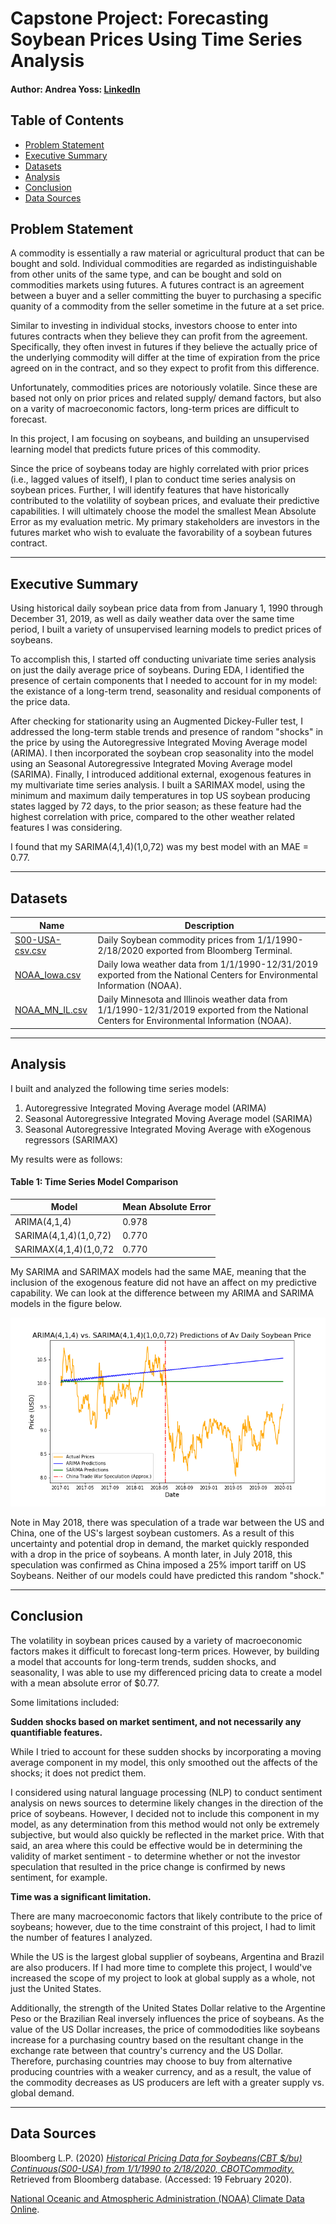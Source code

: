 # Capstone Project: Forecasting Soybean Prices Using Time Series Analysis
  
#### Author: Andrea Yoss: [LinkedIn](https://www.linkedin.com/in/andreayoss/)


## Table of Contents

- [Problem Statement](#Problem-Statement)
- [Executive Summary](#Executive-Summary)
- [Datasets](#Datasets)
- [Analysis](#Analysis)
- [Conclusion](#Conclusion)
- [Data Sources](#Data-Sources)


## Problem Statement

A commodity is essentially a raw material or agricultural product that can be bought and sold.  Individual commodities are regarded as indistinguishable from other units of the same type, and can be bought and sold on commodities markets using futures.  A futures contract is  an agreement between a buyer and a seller committing the buyer to purchasing a specific quanity of a commodity from the seller sometime in the future at a set price. 

Similar to investing in individual stocks, investors choose to enter into futures contracts when they believe they can profit from the agreement.  Specifically, they often invest in futures if they believe the actually price of the underlying commodity will differ at the time of expiration from the price agreed on in the contract, and so they expect to profit from this difference.  

Unfortunately, commodities prices are notoriously volatile.  Since these are based not only on prior prices and related supply/ demand factors, but also on a varity of macroeconomic factors, long-term prices are difficult to forecast.

In this project, I am focusing on soybeans, and building an unsupervised learning model that predicts future prices of this commodity.

Since the price of soybeans today are highly correlated with prior prices (i.e., lagged values of itself), I plan to conduct time series analysis on soybean prices. Further, I will identify features that have historically contributed to the volatility of soybean prices, and evaluate their predictive capabilities. I will ultimately choose the model the smallest Mean Absolute Error as my evaluation metric.  My primary stakeholders are investors in the futures market who wish to evaluate the favorability of a soybean futures contract. 
  
----

## Executive Summary

Using historical daily soybean price data from from January 1, 1990 through December 31, 2019, as well as daily weather data over the same time period, I built a variety of unsupervised learning models to predict prices of soybeans.

To accomplish this, I started off conducting univariate time series analysis on just the daily average price of soybeans. During EDA, I identified the presence of certain components that I needed to account for in my model: the existance of a long-term trend, seasonality and residual components of the price data. 

After checking for stationarity using an Augmented Dickey-Fuller test, I addressed the long-term stable trends and presence of random "shocks" in the price by using the Autoregressive Integrated Moving Average model (ARIMA). I then incorporated the soybean crop seasonality into the model using an Seasonal Autoregressive Integrated Moving Average model (SARIMA).  Finally, I introduced additional external, exogenous features in my multivariate time series analysis. I built a SARIMAX model, using the minimum and maximum daily temperatures in top US soybean producing states lagged by 72 days, to the prior season; as these feature had the highest correlation with price, compared to the other weather related features I was considering.

I found that my SARIMA(4,1,4)(1,0,72) was my best model with an MAE = 0.77.  

----


## Datasets

|Name|Description|
|---|---|
|[S00-USA-csv.csv](/Data/S00-USA-csv.csv)| Daily Soybean commodity prices from 1/1/1990- 2/18/2020 exported from Bloomberg Terminal.|
|[NOAA_Iowa.csv](/Data/NOAA_Iowa.csv)| Daily Iowa weather data from 1/1/1990-12/31/2019 exported from the National Centers for Environmental Information (NOAA).|
|[NOAA_MN_IL.csv](/Data/NOAA_MN_IL.csv)| Daily Minnesota and Illinois weather data from 1/1/1990-12/31/2019 exported from the National Centers for Environmental Information (NOAA).|
 
----

## Analysis

I built and analyzed the following time series models:
  
1. Autoregressive Integrated Moving Average model (ARIMA)
2. Seasonal Autoregressive Integrated Moving Average model (SARIMA)
3. Seasonal Autoregressive Integrated Moving Average with eXogenous regressors (SARIMAX)

My results were as follows:

#### Table 1: Time Series Model Comparison

|Model|Mean Absolute Error|
|---|---|
|ARIMA(4,1,4)| 0.978|
|SARIMA(4,1,4)(1,0,72)| 0.770|
|SARIMAX(4,1,4)(1,0,72|0.770|

My SARIMA and SARIMAX models had the same MAE, meaning that the inclusion of the exogenous feature did not have an affect on my predictive capability.  We can look at the difference between my ARIMA and SARIMA models in the figure below.


<img src="Images/predictions_ARIMA_SARIMA.png">

Note in May 2018, there was speculation of a trade war between the US and China, one of the US's largest soybean customers. As a result of this uncertainty and potential drop in demand, the market quickly responded with a drop in the price of soybeans.  A month later, in July 2018, this speculation was confirmed as China imposed a 25% import tariff on US Soybeans.  Neither of our models could have predicted this random "shock."  

----

## Conclusion

The volatility in soybean prices caused by a variety of macroeconomic factors makes it difficult to forecast long-term prices. However, by building a model that accounts for long-term trends, sudden shocks, and seasonality, I was able to use my differenced pricing data to create a model with a mean absolute error of $0.77.
  
Some limitations included:

**Sudden shocks based on market sentiment, and not necessarily any quantifiable features.** 
  
While I tried to account for these sudden shocks by incorporating a moving average component in my model, this only smoothed out the affects of the shocks; it does not predict them. 

I considered using natural language processing (NLP) to conduct sentiment analysis on news sources to determine likely changes in the direction of the price of soybeans. However, I decided not to include this component in my model, as any determination from this method would not only be extremely subjective, but would also quickly be reflected in the market price. With that said, an area where this could be effective would be in determining the validity of market sentiment - to determine whether or not the investor speculation that resulted in the price change is confirmed by news sentiment, for example.
  
  
**Time was a significant limitation.**
  
There are many macroeconomic factors that likely contribute to the price of soybeans; however, due to the time constraint of this project, I had to limit the number of features I analyzed.  

While the US is the largest global supplier of soybeans, Argentina and Brazil are also producers.  If I had more time to complete this project, I would've increased the scope of my project to look at global supply as a whole, not just the United States.  
  
Additionally, the strength of the United States Dollar relative to the Argentine Peso or the Brazilian Real inversely influences the price of soybeans. As the value of the US Dollar increases, the price of commododities like soybeans increase for a purchasing country based on the resultant change in the exchange rate between that country's currency and the US Dollar. Therefore, purchasing countries may choose to buy from alternative producing countries with a weaker currency, and as a result, the value of the commodity decreases as US producers are left with a greater supply vs. global demand.



----

## Data Sources

Bloomberg L.P. (2020) *[Historical Pricing Data for Soybeans(CBT $/bu) Continuous(S00-USA) from 1/1/1990 to 2/18/2020, CBOTCommodity.](https://github.com/AndreaYoss/Capstone/blob/master/Data/S00-USA-csv.csv)* Retrieved from Bloomberg database. (Accessed: 19 February 2020).

[National Oceanic and Atmospheric Administration (NOAA) Climate Data Online](https://www.ncdc.noaa.gov/cdo-web/).









